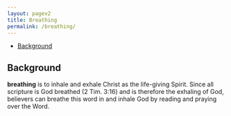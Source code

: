 ```yaml
---
layout: pagev2
title: Breathing
permalink: /breathing/
---
```

- [Background](#background)

## Background

**breathing** is to inhale and exhale Christ as the life-giving Spirit. Since all scripture is God breathed (2 Tim. 3:16) and is therefore the exhaling of God, believers can breathe this word in and inhale God by reading and praying over the Word.